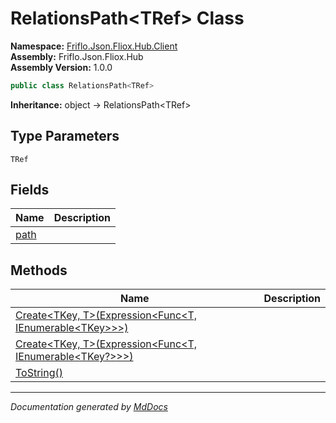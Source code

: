 ﻿<!--  
  <auto-generated>   
    The contents of this file were generated by a tool.  
    Changes to this file may be list if the file is regenerated  
  </auto-generated>   
-->

# RelationsPath\<TRef\> Class

**Namespace:** [Friflo.Json.Fliox.Hub.Client](../index.md)  
**Assembly:** Friflo.Json.Fliox.Hub  
**Assembly Version:** 1.0.0

```csharp
public class RelationsPath<TRef>
```

**Inheritance:** object → RelationsPath\<TRef\>

## Type Parameters

`TRef`

## Fields

| Name                   | Description |
| ---------------------- | ----------- |
| [path](fields/path.md) |             |

## Methods

| Name                                                                                                                              | Description |
| --------------------------------------------------------------------------------------------------------------------------------- | ----------- |
| [Create\<TKey, T\>(Expression\<Func\<T, IEnumerable\<TKey\>\>\>)](methods/Create.md#createtkey-texpressionfunct-ienumerabletkey)  |             |
| [Create\<TKey, T\>(Expression\<Func\<T, IEnumerable\<TKey?\>\>\>)](methods/Create.md#createtkey-texpressionfunct-ienumerabletkey) |             |
| [ToString()](methods/ToString.md)                                                                                                 |             |

___

*Documentation generated by [MdDocs](https://github.com/ap0llo/mddocs)*
